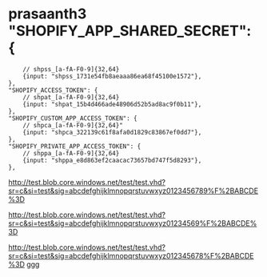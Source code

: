 # prasaanth3	"SHOPIFY_APP_SHARED_SECRET": {
		// shpss_[a-fA-F0-9]{32,64}
		{input: "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"},
	},
	"SHOPIFY_ACCESS_TOKEN": {
		// shpat_[a-fA-F0-9]{32,64}
		{input: "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"},
	},
	"SHOPIFY_CUSTOM_APP_ACCESS_TOKEN": {
		// shpca_[a-fA-F0-9]{32,64}"
		{input: "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"},
	},
	"SHOPIFY_PRIVATE_APP_ACCESS_TOKEN": {
		// shppa_[a-fA-F0-9]{32,64}
		{input: "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"},
	},

http://test.blob.core.windows.net/test/test.vhd?sr=c&si=test&sig=abcdefghijklmnopqrstuvwxyz0123456789%F%2BABCDE%3D

http://test.blob.core.windows.net/test/test.vhd?sr=c&si=test&sig=abcdefghijklmnopqrstuvwxyz01234569%F%2BABCDE%3D

http://test.blob.core.windows.net/test/test.vhd?sr=c&si=test&sig=abcdefghijklmnopqrstuvwxyz012345678%F%2BABCDE%3D ggg


